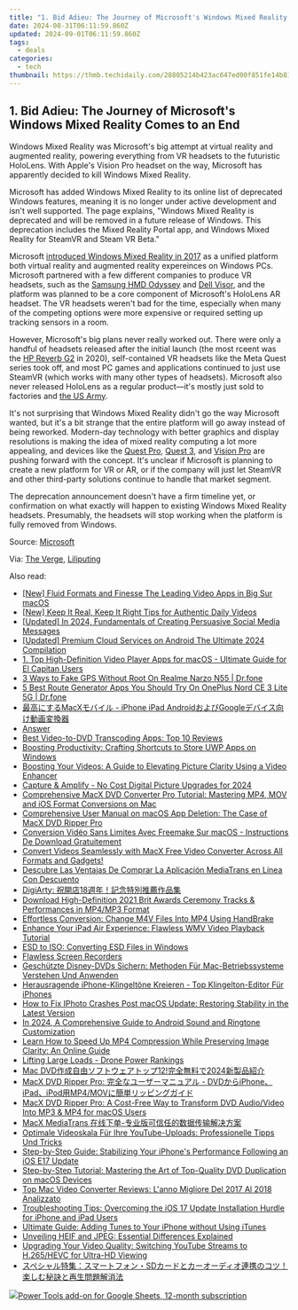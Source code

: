 ```yaml
---
title: "1. Bid Adieu: The Journey of Microsoft's Windows Mixed Reality Comes to an End"
date: 2024-08-31T06:11:59.860Z
updated: 2024-09-01T06:11:59.860Z
tags:
  - deals
categories:
  - tech
thumbnail: https://thmb.techidaily.com/28805214b423ac647ed00f851fe14b81181d6db73b669ce5e25a48073077851b.jpg
---
```


## 1. Bid Adieu: The Journey of Microsoft's Windows Mixed Reality Comes to an End

Windows Mixed Reality was Microsoft's big attempt at virtual reality and augmented reality, powering everything from VR headsets to the futuristic HoloLens. With Apple's Vision Pro headset on the way, Microsoft has apparently decided to kill Windows Mixed Reality.

 Microsoft has added Windows Mixed Reality to its online list of deprecated Windows features, meaning it is no longer under active development and isn't well supported. The page explains, "Windows Mixed Reality is deprecated and will be removed in a future release of Windows. This deprecation includes the Mixed Reality Portal app, and Windows Mixed Reality for SteamVR and Steam VR Beta."

 Microsoft [introduced Windows Mixed Reality in 2017](https://news.microsoft.com/en-gb/2017/10/03/the-era-of-windows-mixed-reality-begins-october-17/) as a unified platform both virtual reality and augmented reality expereinces on Windows PCs. Microsoft partnered with a few different companies to produce VR headsets, such as the [Samsung HMD Odyssey](https://shop-links.co/link/?exclusive=1&publisher_slug=itechdaily19598&url=https%3A%2F%2Fwww.samsung.com%2Fus%2Fcomputing%2Fcomputing-accessories%2Fcomputers%2Fxe800zaa-hc1us-xe800zaa-hc1us%2F) and [Dell Visor](https://www.makeuseof.com/tag/dell-visor-review/), and the platform was planned to be a core component of Microsoft's HoloLens AR headset. The VR headsets weren't bad for the time, especially when many of the competing options were more expensive or required setting up tracking sensors in a room.

 However, Microsoft's big plans never really worked out. There were only a handful of headsets released after the initial launch (the most rceent was the [HP Reverb G2](https://www.hp.com/us-en/shop/pdp/hp-reverb-g2-virtual-reality-headset) in 2020), self-contained VR headsets like the Meta Quest series took off, and most PC games and applications continued to just use SteamVR (which works with many other types of headsets). Microsoft also never released HoloLens as a regular product—it's mostly just sold to factories and [the US Army](https://www.theverge.com/2023/9/13/23871859/us-army-microsoft-ivas-ar-goggles-success-new-contract-hololens).

 It's not surprising that Windows Mixed Reality didn't go the way Microsoft wanted, but it's a bit strange that the entire platform will go away instead of being reworked. Modern-day technology with better graphics and display resolutions is making the idea of mixed reality computing a lot more appealing, and devices like the [Quest Pro](https://youtube-docs.techidaily.com/nalyzing-the-post-upload-process-in-youtubes-ecosystem-for-2024/), [Quest 3](https://article-helps.techidaily.com/new-securing-the-title-top-5-hmds-for-drone-pilots-for-2024/), and [Vision Pro](https://location-social.techidaily.com/in-2024-how-to-sharefake-location-on-whatsapp-for-apple-iphone-12-mini-drfone-by-drfone-virtual-ios/) are pushing forward with the concept. It's unclear if Microsoft is planning to create a new platform for VR or AR, or if the company will just let SteamVR and other third-party solutions continue to handle that market segment.

 The deprecation announcement doesn't have a firm timeline yet, or confirmation on what exactly will happen to existing Windows Mixed Reality headsets. Presumably, the headsets will stop working when the platform is fully removed from Windows.

 Source: [Microsoft](https://learn.microsoft.com/en-us/windows/whats-new/deprecated-features) 

 Via: [The Verge](https://www.theverge.com/2023/12/21/24010787/microsoft-windows-mixed-reality-deprecated), [Liliputing](https://liliputing.com/goodbye-windows-mixed-reality-we-hardly-knew-microsofts-vr-software/)

<ins class="adsbygoogle"
     style="display:block"
     data-ad-format="autorelaxed"
     data-ad-client="ca-pub-7571918770474297"
     data-ad-slot="1223367746"></ins>



<ins class="adsbygoogle"
     style="display:block"
     data-ad-client="ca-pub-7571918770474297"
     data-ad-slot="8358498916"
     data-ad-format="auto"
     data-full-width-responsive="true"></ins>

<span class="atpl-alsoreadstyle">Also read:</span>
<div><ul>
<li><a href="https://some-techniques.techidaily.com/new-fluid-formats-and-finesse-the-leading-video-apps-in-big-sur-macos/"><u>[New] Fluid Formats and Finesse  The Leading Video Apps in Big Sur macOS</u></a></li>
<li><a href="https://youtube-lab.techidaily.com/eep-it-real-keep-it-right-tips-for-authentic-daily-videos/"><u>[New] Keep It Real, Keep It Right  Tips for Authentic Daily Videos</u></a></li>
<li><a href="https://facebook-videos.techidaily.com/updated-in-2024-fundamentals-of-creating-persuasive-social-media-messages/"><u>[Updated] In 2024, Fundamentals of Creating Persuasive Social Media Messages</u></a></li>
<li><a href="https://extra-guidance.techidaily.com/updated-premium-cloud-services-on-android-the-ultimate-2024-compilation/"><u>[Updated] Premium Cloud Services on Android  The Ultimate 2024 Compilation</u></a></li>
<li><a href="https://some-guidance.techidaily.com/1-top-high-definition-video-player-apps-for-macos-ultimate-guide-for-el-capitan-users/"><u>1. Top High-Definition Video Player Apps for macOS - Ultimate Guide for El Capitan Users</u></a></li>
<li><a href="https://location-fake.techidaily.com/3-ways-to-fake-gps-without-root-on-realme-narzo-n55-drfone-by-drfone-virtual-android/"><u>3 Ways to Fake GPS Without Root On Realme Narzo N55 | Dr.fone</u></a></li>
<li><a href="https://location-fake.techidaily.com/5-best-route-generator-apps-you-should-try-on-oneplus-nord-ce-3-lite-5g-drfone-by-drfone-virtual-android/"><u>5 Best Route Generator Apps You Should Try On OnePlus Nord CE 3 Lite 5G | Dr.fone</u></a></li>
<li><a href="https://some-guidance.techidaily.com/macx-iphone-ipad-androidgoogle/"><u>最高にするMacXモバイル - iPhone iPad AndroidおよびGoogleデバイス向け動画変換器</u></a></li>
<li><a href="https://some-guidance.techidaily.com/answer/"><u>Answer</u></a></li>
<li><a href="https://some-guidance.techidaily.com/best-video-to-dvd-transcoding-apps-top-10-reviews/"><u>Best Video-to-DVD Transcoding Apps: Top 10 Reviews</u></a></li>
<li><a href="https://windows11.techidaily.com/boosting-productivity-crafting-shortcuts-to-store-uwp-apps-on-windows/"><u>Boosting Productivity: Crafting Shortcuts to Store UWP Apps on Windows</u></a></li>
<li><a href="https://some-guidance.techidaily.com/boosting-your-videos-a-guide-to-elevating-picture-clarity-using-a-video-enhancer/"><u>Boosting Your Videos: A Guide to Elevating Picture Clarity Using a Video Enhancer</u></a></li>
<li><a href="https://fox-access.techidaily.com/capture-and-amplify-no-cost-digital-picture-upgrades-for-2024/"><u>Capture & Amplify - No Cost Digital Picture Upgrades for 2024</u></a></li>
<li><a href="https://some-guidance.techidaily.com/comprehensive-macx-dvd-converter-pro-tutorial-mastering-mp4-mov-and-ios-format-conversions-on-mac/"><u>Comprehensive MacX DVD Converter Pro Tutorial: Mastering MP4, MOV and iOS Format Conversions on Mac</u></a></li>
<li><a href="https://some-guidance.techidaily.com/comprehensive-user-manual-on-macos-app-deletion-the-case-of-macx-dvd-ripper-pro/"><u>Comprehensive User Manual on macOS App Deletion: The Case of MacX DVD Ripper Pro</u></a></li>
<li><a href="https://some-guidance.techidaily.com/conversion-video-sans-limites-avec-freemake-sur-macos-instructions-de-download-gratuitement/"><u>Conversion Vidéo Sans Limites Avec Freemake Sur macOS - Instructions De Download Gratuitement</u></a></li>
<li><a href="https://some-guidance.techidaily.com/convert-videos-seamlessly-with-macx-free-video-converter-across-all-formats-and-gadgets/"><u>Convert Videos Seamlessly with MacX Free Video Converter Across All Formats and Gadgets!</u></a></li>
<li><a href="https://some-guidance.techidaily.com/descubre-las-ventajas-de-comprar-la-aplicacion-mediatrans-en-linea-con-descuento/"><u>Descubre Las Ventajas De Comprar La Aplicación MediaTrans en Línea Con Descuento</u></a></li>
<li><a href="https://some-guidance.techidaily.com/1724766453304-digiarty-18/"><u>DigiArty: 祝開店18週年！記念特別推薦作品集</u></a></li>
<li><a href="https://some-guidance.techidaily.com/download-high-definition-2021-brit-awards-ceremony-tracks-and-performances-in-mp4mp3-format/"><u>Download High-Definition 2021 Brit Awards Ceremony Tracks & Performances in MP4/MP3 Format</u></a></li>
<li><a href="https://some-guidance.techidaily.com/effortless-conversion-change-m4v-files-into-mp4-using-handbrake/"><u>Effortless Conversion: Change M4V Files Into MP4 Using HandBrake</u></a></li>
<li><a href="https://some-guidance.techidaily.com/enhance-your-ipad-air-experience-flawless-wmv-video-playback-tutorial/"><u>Enhance Your iPad Air Experience: Flawless WMV Video Playback Tutorial</u></a></li>
<li><a href="https://windows11.techidaily.com/esd-to-iso-converting-esd-files-in-windows/"><u>ESD to ISO: Converting ESD Files in Windows</u></a></li>
<li><a href="https://screen-sharing-recording.techidaily.com/flawless-screen-recorders/"><u>Flawless Screen Recorders</u></a></li>
<li><a href="https://some-guidance.techidaily.com/geschutzte-disney-dvds-sichern-methoden-fur-mac-betriebssysteme-verstehen-und-anwenden/"><u>Geschützte Disney-DVDs Sichern: Methoden Für Mac-Betriebssysteme Verstehen Und Anwenden</u></a></li>
<li><a href="https://some-guidance.techidaily.com/herausragende-iphone-klingeltone-kreieren-top-klingelton-editor-fur-iphones/"><u>Herausragende iPhone-Klingeltöne Kreieren - Top Klingelton-Editor Für iPhones</u></a></li>
<li><a href="https://some-guidance.techidaily.com/how-to-fix-iphoto-crashes-post-macos-update-restoring-stability-in-the-latest-version/"><u>How to Fix IPhoto Crashes Post macOS Update: Restoring Stability in the Latest Version</u></a></li>
<li><a href="https://extra-tips.techidaily.com/in-2024-a-comprehensive-guide-to-android-sound-and-ringtone-customization/"><u>In 2024, A Comprehensive Guide to Android Sound and Ringtone Customization</u></a></li>
<li><a href="https://some-guidance.techidaily.com/learn-how-to-speed-up-mp4-compression-while-preserving-image-clarity-an-online-guide/"><u>Learn How to Speed Up MP4 Compression While Preserving Image Clarity: An Online Guide</u></a></li>
<li><a href="https://extra-lessons.techidaily.com/lifting-large-loads-drone-power-rankings/"><u>Lifting Large Loads - Drone Power Rankings</u></a></li>
<li><a href="https://some-guidance.techidaily.com/mac-dvd122024/"><u>Mac DVD作成自由ソフトウェアトップ12!完全無料で2024新製品紹介</u></a></li>
<li><a href="https://some-guidance.techidaily.com/macx-dvd-ripper-pro-dvdiphoneipadipodmp4mov/"><u>MacX DVD Ripper Pro: 完全なユーザーマニュアル - DVDからiPhone、iPad、iPod用MP4/MOVに簡単リッピングガイド</u></a></li>
<li><a href="https://some-guidance.techidaily.com/macx-dvd-ripper-pro-a-cost-free-way-to-transform-dvd-audiovideo-into-mp3-and-mp4-for-macos-users/"><u>MacX DVD Ripper Pro: A Cost-Free Way to Transform DVD Audio/Video Into MP3 & MP4 for macOS Users</u></a></li>
<li><a href="https://some-guidance.techidaily.com/1724766284382-macx-mediatrans/"><u>MacX MediaTrans 在线下单-专业版可信任的数据传输解决方案</u></a></li>
<li><a href="https://some-guidance.techidaily.com/optimale-videoskala-fur-ihre-youtube-uploads-professionelle-tipps-und-tricks/"><u>Optimale Videoskala Für Ihre YouTube-Uploads: Professionelle Tipps Und Tricks</u></a></li>
<li><a href="https://some-guidance.techidaily.com/step-by-step-guide-stabilizing-your-iphones-performance-following-an-ios-e17-update/"><u>Step-by-Step Guide: Stabilizing Your iPhone's Performance Following an iOS E17 Update</u></a></li>
<li><a href="https://some-guidance.techidaily.com/step-by-step-tutorial-mastering-the-art-of-top-quality-dvd-duplication-on-macos-devices/"><u>Step-by-Step Tutorial: Mastering the Art of Top-Quality DVD Duplication on macOS Devices</u></a></li>
<li><a href="https://some-guidance.techidaily.com/top-mac-video-converter-reviews-lanno-migliore-del-2017-al-2018-analizzato/"><u>Top Mac Video Converter Reviews: L'anno Migliore Del 2017 Al 2018 Analizzato</u></a></li>
<li><a href="https://some-guidance.techidaily.com/troubleshooting-tips-overcoming-the-ios-17-update-installation-hurdle-for-iphone-and-ipad-users/"><u>Troubleshooting Tips: Overcoming the iOS 17 Update Installation Hurdle for iPhone and iPad Users</u></a></li>
<li><a href="https://some-guidance.techidaily.com/ultimate-guide-adding-tunes-to-your-iphone-without-using-itunes/"><u>Ultimate Guide: Adding Tunes to Your iPhone without Using iTunes</u></a></li>
<li><a href="https://some-guidance.techidaily.com/unveiling-heif-and-jpeg-essential-differences-explained/"><u>Unveiling HEIF and JPEG: Essential Differences Explained</u></a></li>
<li><a href="https://some-guidance.techidaily.com/upgrading-your-video-quality-switching-youtube-streams-to-h265hevc-for-ultra-hd-viewing/"><u>Upgrading Your Video Quality: Switching YouTube Streams to H.265/HEVC for Ultra-HD Viewing</u></a></li>
<li><a href="https://some-guidance.techidaily.com/sd/"><u>スペシャル特集：スマートフォン・SDカードとカーオーディオ連携のコツ！楽しむ秘訣と再生問題解消法</u></a></li>
</ul></div>

<!-- affiliate ads begin -->
<a href="https://secure.2checkout.com/order/checkout.php?PRODS=4721564&QTY=1&AFFILIATE=108875&CART=1"><img src="https://secure.avangate.com/images/merchant/c14a8df1e1b4d5297e9cb30cb34d5a00/products/copy_power-tools-48.png" border="0">Power Tools add-on for Google Sheets, 12-month subscription</a>
<!-- affiliate ads end -->
